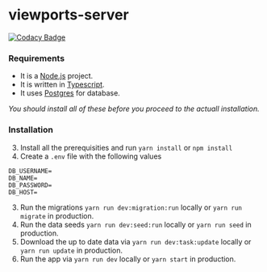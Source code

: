 # viewports-server
[![Codacy Badge](https://app.codacy.com/project/badge/Grade/350480bc997b459eaae80a2590dde884)](https://www.codacy.com/manual/rojcyk/viewports-server?utm_source=github.com&amp;utm_medium=referral&amp;utm_content=rojcyk/viewports-server&amp;utm_campaign=Badge_Grade)

### Requirements

- It is a [Node.js](https://nodejs.org/en/) project.
- It is written in [Typescript](https://www.typescriptlang.org/).
- It uses [Postgres](https://www.postgresql.org/download/) for database.

_You should install all of these before you proceed to the actuall installation._

### Installation

3. Install all the prerequisities and run `yarn install` or `npm install`
1. Create a `.env` file with the following values

```
DB_USERNAME=
DB_NAME=
DB_PASSWORD=
DB_HOST=
```

3. Run the migrations `yarn run dev:migration:run` locally or `yarn run migrate` in production.
5. Run the data seeds `yarn run dev:seed:run` locally or `yarn run seed` in production.
6. Download the up to date data via `yarn run dev:task:update` locally or `yarn run update` in production.
4. Run the app via `yarn run dev` locally or `yarn start` in production.
